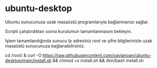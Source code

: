 # ubuntu-desktop

Ubuntu sunucunuza uzak masaüstü programlarıyla bağlanmanızı sağlar.

Scripti çalıştırdıktan sonra kurulumun tamamlanmasını bekleyin.

İşlem tamamlandığında sunucu Ip adresiniz root ve şifre bilgilerinizle uzak masaüstü sunucunuza bağlanabilirsiniz.


cd /root/ & curl -O https://raw.githubusercontent.com/xavianoan/ubuntu-desktop/main/install.sh && chmod +x install.sh && /bin/bash install.sh
